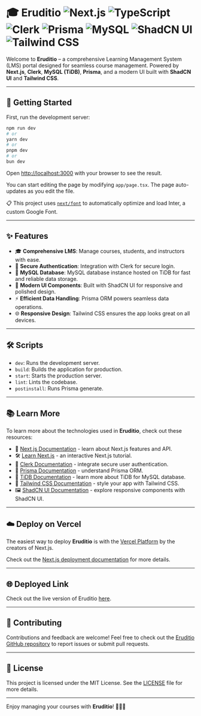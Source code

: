 # 🎓 Eruditio ![Next.js](https://img.shields.io/badge/Next.js-black?style=flat&logo=next.js) ![TypeScript](https://img.shields.io/badge/TypeScript-3178C6?style=flat&logo=typescript&logoColor=white) ![Clerk](https://img.shields.io/badge/Clerk-blue?style=flat&logo=clerk&logoColor=white) ![Prisma](https://img.shields.io/badge/Prisma-1B222D?style=flat&logo=prisma) ![MySQL](https://img.shields.io/badge/MySQL-4479A1?style=flat&logo=mysql&logoColor=white) ![ShadCN UI](https://img.shields.io/badge/ShadCN_UI-lightgrey?style=flat) ![Tailwind CSS](https://img.shields.io/badge/TailwindCSS-38B2AC?style=flat&logo=tailwind-css&logoColor=white)

Welcome to **Eruditio** – a comprehensive Learning Management System (LMS) portal designed for seamless course management. Powered by **Next.js**, **Clerk**, **MySQL (TiDB)**, **Prisma**, and a modern UI built with **ShadCN UI** and **Tailwind CSS**.

---

## 🚀 Getting Started

First, run the development server:

```bash
npm run dev
# or
yarn dev
# or
pnpm dev
# or
bun dev
```

Open [http://localhost:3000](http://localhost:3000) with your browser to see the result.

You can start editing the page by modifying `app/page.tsx`. The page auto-updates as you edit the file.

📋 This project uses [`next/font`](https://nextjs.org/docs/basic-features/font-optimization) to automatically optimize and load Inter, a custom Google Font.

---

## ✨ Features

- 🎓 **Comprehensive LMS**: Manage courses, students, and instructors with ease.
- 🔐 **Secure Authentication**: Integration with Clerk for secure login.
- 💾 **MySQL Database**: MySQL database instance hosted on TiDB for fast and reliable data storage.
- 🎨 **Modern UI Components**: Built with ShadCN UI for responsive and polished design.
- ⚡ **Efficient Data Handling**: Prisma ORM powers seamless data operations.
- 🌐 **Responsive Design**: Tailwind CSS ensures the app looks great on all devices.

---

## 🛠️ Scripts

- `dev`: Runs the development server.
- `build`: Builds the application for production.
- `start`: Starts the production server.
- `lint`: Lints the codebase.
- `postinstall`: Runs Prisma generate.

---

## 📚 Learn More

To learn more about the technologies used in **Eruditio**, check out these resources:

- 📘 [Next.js Documentation](https://nextjs.org/docs) - learn about Next.js features and API.
- 🛠️ [Learn Next.js](https://nextjs.org/learn) - an interactive Next.js tutorial.
- 🔑 [Clerk Documentation](https://clerk.dev/docs) - integrate secure user authentication.
- 📙 [Prisma Documentation](https://www.prisma.io/docs) - understand Prisma ORM.
- 💾 [TiDB Documentation](https://docs.pingcap.com/tidb/stable) - learn more about TiDB for MySQL database.
- 🎨 [Tailwind CSS Documentation](https://tailwindcss.com/docs) - style your app with Tailwind CSS.
- 🖼️ [ShadCN UI Documentation](https://shadcn.dev/docs) - explore responsive components with ShadCN UI.

---

## ☁️ Deploy on Vercel

The easiest way to deploy **Eruditio** is with the [Vercel Platform](https://vercel.com/new?utm_medium=default-template&filter=next.js&utm_source=create-next-app&utm_campaign=create-next-app-readme) by the creators of Next.js.

Check out the [Next.js deployment documentation](https://nextjs.org/docs/deployment) for more details.

---

## 🌐 Deployed Link

Check out the live version of Eruditio [here](https://lms-portal-iota.vercel.app/).

---

## 🤝 Contributing

Contributions and feedback are welcome! Feel free to check out the [Eruditio GitHub repository](https://github.com/yash-raj-gupta/Eruditio-LMS-Portal) to report issues or submit pull requests.

---

## 📄 License

This project is licensed under the MIT License. See the [LICENSE](https://github.com/yash-raj-gupta/Eruditio/blob/master/LICENSE) file for more details.

---

Enjoy managing your courses with **Eruditio**! 🚀👨‍🏫
